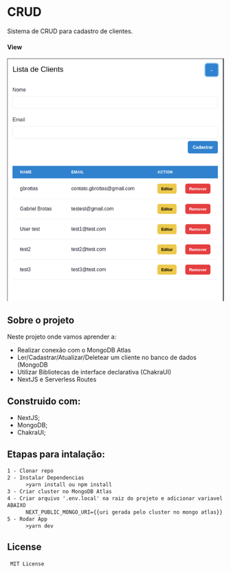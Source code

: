 # CRUD
 Sistema de CRUD para cadastro de clientes.

#### View
![App](https://github.com/GabrielBrotas/CRUD/blob/main/assets/project.png)


## Sobre o projeto
  Neste projeto onde vamos aprender a:
  - Realizar conexão com o MongoDB Atlas
  - Ler/Cadastrar/Atualizar/Deletear um cliente no banco de dados (MongoDB
  - Utilizar Bibliotecas de interface declarativa (ChakraUI)
  - NextJS e Serverless Routes
    
## Construido com:
  - NextJS;
  - MongoDB;
  - ChakraUI;
    
    
## Etapas para intalação:
    1 - Clonar repo
    2 - Instalar Dependencias
          >yarn install ou npm install
    3 - Criar cluster no MongoDB Atlas
    4 - Criar arquivo '.env.local' na raiz do projeto e adicionar variavel ABAIXO
          NEXT_PUBLIC_MONGO_URI={{uri gerada pelo cluster no mongo atlas}}
    5 - Rodar App
          >yarn dev

## License
     MIT License
